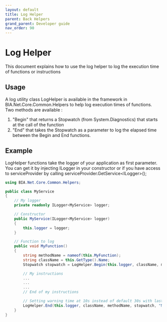 ```yaml
---
layout: default
title: Log Helper
parent: Back Helpers
grand_parent: Developer guide
nav_order: 90
---
```


# Log Helper
This document explains how to use the log helper to log the execution time of functions or instructions

## Usage
A log utility class LogHelper is available in the framework in BIA.Net.Core.Common.Helpers to help log execution times of functions.
Two methods are available :
1) "Begin" that returns a Stopwatch (from System.Diagnostics) that starts at the call of the function
2) "End" that takes the Stopwatch as a parameter to log the elapsed time between the Begin and End functions.

## Example

LogHelper functions take the logger of your application as first parameter. You can get it by injecting ILogger in your constructor or if you have access to serviceProvider by calling serviceProvider.GetService<ILogger<MyService>>();

```csharp
using BIA.Net.Core.Common.Helpers;

public class MyService
{
    // My logger
    private readonly ILogger<MyService> logger;

    // Constructor
    public MyService(ILogger<MyService> logger) 
    {
        this.logger = logger;
    }

    // Function to log
    public void MyFunction()
    {
        string methodName = nameof(this.MyFunction);
        string className = this.GetType().Name;
        Stopwatch stopwatch = LogHelper.Begin(this.logger, className, methodName, "My optional start message");

        // My instructions
        ...
        ...
        ...
        // End of my instructions

        // Setting warning time at 10s instead of default 30s with last parameters because function should be fast
        LogHelper.End(this.logger, className, methodName, stopwatch, "My optional end message", 10d);
    }
}
```